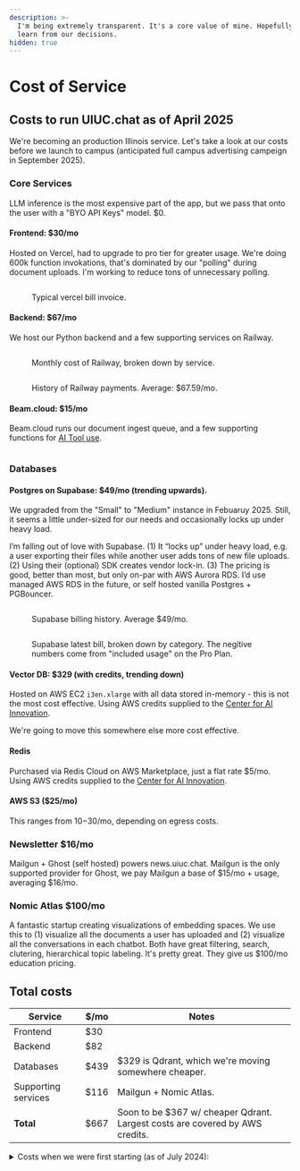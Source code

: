 ```yaml
---
description: >-
  I'm being extremely transparent. It's a core value of mine. Hopefully you can
  learn from our decisions.
hidden: true
---
```


# Cost of Service

## Costs to run UIUC.chat as of April 2025

We're becoming an production Illinois service. Let's take a look at our costs before we launch to campus (anticipated full campus advertising campeign in September 2025).&#x20;

### Core Services

LLM inference is the most expensive part of the app, but we pass that onto the user with a "BYO API Keys" model. $0.&#x20;

#### Frontend: $30/mo

Hosted on Vercel, had to upgrade to pro tier for greater usage. We're doing 600k function invokations, that's dominated by our "polling" during document uploads. I'm working to reduce tons of unnecessary polling.

<figure><img src="../.gitbook/assets/CleanShot 2025-04-07 at 12.29.58.png" alt=""><figcaption><p>Typical vercel bill invoice.</p></figcaption></figure>

#### Backend: $67/mo

We host our Python backend and a few supporting services on Railway.&#x20;

<figure><img src="../.gitbook/assets/CleanShot 2025-04-07 at 12.35.03.png" alt=""><figcaption><p>Monthly cost of Railway, broken down by service.</p></figcaption></figure>

<figure><img src="../.gitbook/assets/CleanShot 2025-04-07 at 12.35.43 (1).png" alt=""><figcaption><p>History of Railway payments. Average: $67.59/mo.</p></figcaption></figure>



#### Beam.cloud: $15/mo

Beam.cloud runs our document ingest queue, and a few supporting functions for [AI Tool use](../features/tool-use-in-conversation.md#tools-demo).&#x20;

<figure><img src="../.gitbook/assets/CleanShot 2025-04-07 at 13.01.06.png" alt=""><figcaption></figcaption></figure>



### Databases

#### Postgres on Supabase: $49/mo (trending upwards).

We upgraded from the "Small" to "Medium" instance in Febuaruy 2025. Still, it seems a little under-sized for our needs and occasionally locks up under heavy load.

I’m falling out of love with Supabase. (1) It “locks up” under heavy load, e.g. a user exporting their files while another user adds tons of new file uploads. (2) Using their (optional) SDK creates vendor lock-in. (3) The pricing is good, better than most, but only on-par with AWS Aurora RDS. I’d use managed AWS RDS in the future, or self hosted vanilla Postgres + PGBouncer.&#x20;

<figure><img src="../.gitbook/assets/CleanShot 2025-04-07 at 12.37.57.png" alt=""><figcaption><p>Supabase billing history. Average $49/mo.</p></figcaption></figure>

<figure><img src="../.gitbook/assets/CleanShot 2025-04-07 at 12.41.25.png" alt=""><figcaption><p>Supabase latest bill, broken down by category. The negitive numbers come from "included usage" on the Pro Plan.</p></figcaption></figure>

#### Vector DB: $329 (with credits, trending down)

Hosted on AWS EC2 `i3en.xlarge` with all data stored in-memory - this is not the most cost effective. Using AWS credits supplied to the [Center for AI Innovation](https://ai.ncsa.illinois.edu/).

We're going to move this somewhere else more cost effective.&#x20;

#### Redis

Purchased via Redis Cloud on AWS Marketplace, just a flat rate $5/mo. Using AWS credits supplied to the [Center for AI Innovation](https://ai.ncsa.illinois.edu/).

#### AWS S3 ($25/mo)

This ranges from $10-$30/mo, depending on egress costs.

### Newsletter $16/mo

Mailgun + Ghost (self hosted) powers news.uiuc.chat. Mailgun is the only supported provider for Ghost, we pay Mailgun a base of $15/mo + usage, averaging $16/mo.&#x20;

### Nomic Atlas $100/mo

A fantastic startup creating visualizations of embedding spaces. We use this to (1) visualize all the documents a user has uploaded and (2) visualize all the conversations in each chatbot. Both have great filtering, search, clutering, hierarchical topic labeling. It's pretty great. They give us $100/mo education pricing.

## Total costs

| Service             | $/mo  | Notes                                                                        |
| ------------------- | ----- | ---------------------------------------------------------------------------- |
| Frontend            | $30   |                                                                              |
| Backend             | $82   |                                                                              |
| Databases           | $439  | $329 is Qdrant, which we're moving somewhere cheaper.                        |
| Supporting services | $116  | Mailgun + Nomic Atlas.                                                       |
| **Total**           | $667  | Soon to be $367 w/ cheaper Qdrant. Largest costs are covered by AWS credits. |



<details>

<summary>Costs when we were first starting (as of July 2024): </summary>

### Language modeling

Our biggest cost by far is OpenAI, especially GPT-4. However, in most cases we pass this cost directly to the consumer with a "BYO API Keys" model. Soon we'll support "BYO `base_url`" option users can self-host or use alternative hosting providers (like Anyscale or Fireworks) to host their LLM.

### Backend

#### Railway

Railway.app hosts our Python Flask backend. You pay per second of CPU and Memory usage. Our cost is dominated by memory usage, not CPU.&#x20;

As of January 2024, our web crawling service is a separate Railway deployment. It costs $1-2/mo during idle periods for background memory usage. Too early to tell the long-term cost of web scraping, but it should be minimal. I deployed it to Railway instead of serverless functions like Lambda because the Chrome browser is too large for Vercel's serverless. It is workable on Lambda, but my Illinois AWS account is blocked from that service.

Recent average $70/mo&#x20;

<figure><img src="../.gitbook/assets/CleanShot 2024-08-07 at 21.08.43.png" alt=""><figcaption></figcaption></figure>

<figure><img src="../.gitbook/assets/CleanShot 2024-03-26 at 17.46.24.png" alt=""><figcaption><p>Railway payment history.</p></figcaption></figure>

#### Supabase

All data is stored in Supabase. It's replicated into other purpose-specific database, like Vectors in Qdrant and metadata in Redis. But Supabase is our "Source of Truth". Supabase is $25/mo for our tier.&#x20;

#### Qdrant Vector Store

Our vector embeddings for RAG are stored in Qdrant, the best of the vector databases (used by OpenAI and Azure). It's "self-hosted" on AWS. It's an EC2 instance with the most memory per dollar, `t4g.xlarge` with 16GB of RAM, and a gp3 disk with increased IOPS for faster retrieval (it really helps). The disk is 60 GiB, `12,000 IOPS` and `250 MB/s` throughput. IOPS are important, throughput is not (because it's small text files).

This is our most expensive service since high-memory EC2 instances are expensive. $100/mo for the EC2 and $50/mo for the faster storage.

<figure><img src="../.gitbook/assets/CleanShot 2024-01-30 at 11.31.34.png" alt=""><figcaption><p>AWS bill for Qdrant hosting.</p></figcaption></figure>

#### S3 document storage

S3 stores user-uploaded content that's not text, like PDFs, Word, PowerPoint, Video, etc. That way, when a user wants to click a citation to see the source document, we can show them the full source as it was given to us.

Currently this cost about $10/mo in storage + data egress fees.&#x20;

#### Beam Serverless functions&#x20;

We run highly scalable jobs, primarily document ingest, on Beam.cloud. It's [wonderfully cheap and reliable](https://x.com/KastanDay/status/1790066477372158196). Highly recommend. Steady-state average of $5/mo so far.&#x20;

<figure><img src="../.gitbook/assets/CleanShot 2024-08-07 at 21.05.32.png" alt=""><figcaption></figcaption></figure>

### Frontend

The frontend is React on Next.js, hosted on Vercel. We're still comfortably inside the free tier. If our usage increases a lot, we could pay $20/mo for everything we need.

### Services

* [Sentry.io](https://sentry.io/) for error and latency monitoring. Free tier.&#x20;
* [Posthog.com](https://posthog.com/) for usage monitoring and custom logs. Free tier... mostly.
* [Nomic](https://www.nomic.ai/) for maps of embedding spaces. Educational free tier.
  * As of August 2024 we started an Educational enterprise tier at $99/mo.
* [GitBook](https://www.gitbook.com/) for public documentation. Free tier.



## Total costs

| Category              | Cost per Month |
| --------------------- | -------------- |
| Frontend              | $0             |
| Backend               | $260           |
| Services              | $99            |
| --------------------- | -------------  |
| TOTAL                 | $359/mo        |





</details>



